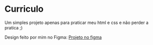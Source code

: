 # Curriculo
 
Um simples projeto apenas para praticar meu html e css e não perder a pratica ;)

Design feito por mim no Figma: <a href="https://www.figma.com/file/Xec9IV3fz5mBAwdXp8Y4os/Portfolio?type=design&mode=design&t=fdIoj1uGAKflSG4a-1">Projeto no figma</a>